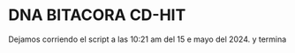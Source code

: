 # DNA BITACORA CD-HIT
Dejamos corriendo el script a las 10:21 am del 15 e mayo del 2024.
y termina 
